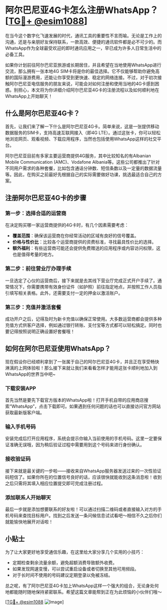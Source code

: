 # 阿尔巴尼亚4G卡怎么注册WhatsApp？[[TG💪+ @esim1088](https://t.me/s/esim1088)]

在当今这个数字化飞速发展的时代，通讯工具的重要性不言而喻。无论是工作上的沟通，还是与亲朋好友保持联系，一款高效、便捷的通讯软件都是必不可少的。而WhatsApp作为全球最受欢迎的即时通讯应用之一，早已成为许多人日常生活中的必备工具。

如果你计划前往阿尔巴尼亚旅游或长期居住，并且希望在当地使用WhatsApp进行交流，那么拥有一张本地4G SIM卡将是你的最佳选择。它不仅能够帮助你避免高额的国际漫游费用，还能让你享受到更快速、稳定的网络连接。不过，对于初次接触阿尔巴尼亚电信服务的朋友来说，可能会对如何注册和使用当地的4G卡感到困惑。别担心，本文将为你详细介绍阿尔巴尼亚4G卡的注册流程以及如何顺利地在WhatsApp上开始聊天！

## 什么是阿尔巴尼亚4G卡？

首先，让我们来了解一下什么是阿尔巴尼亚4G卡。简单来说，这是一张提供移动数据服务的SIM卡，支持高速互联网接入（即4G LTE）。通过这张卡，你可以轻松地浏览网页、观看视频、下载应用程序，当然也包括使用WhatsApp这样的社交平台。

阿尔巴尼亚目前有多家主要运营商提供4G服务，其中比较知名的有Albanian Mobile Communication (AMC)、Vodafone Albania等。这些公司都推出了针对不同用户需求的各种套餐，比如包含通话分钟数、短信条数以及一定量的数据流量等。因此，在购买之前最好先根据自己的实际需要做好功课，挑选最适合自己的方案。

## 注册阿尔巴尼亚4G卡的步骤

### 第一步：选择合适的运营商
在决定购买哪一家运营商提供的4G卡时，有几个因素需要考虑：
- **覆盖范围**：确保该运营商在你经常活动的区域有良好的信号覆盖。
- **价格与性价比**：比较各个运营商提供的资费标准，寻找最具性价比的选择。
- **额外福利**：有些运营商可能还会提供免费赠送的应用程序或内容访问权限，这也是值得考量的地方。

### 第二步：前往营业厅办理手续
一旦选定了心仪的运营商后，接下来就是去其线下营业厅完成正式开户手续了。通常情况下，你需要携带有效身份证件（如护照）前往指定地点，并按照工作人员指引填写相关表格。此外，还需要支付一定的押金以激活账户。

### 第三步：充值并激活套餐
成功开户之后，记得及时为新卡充值以确保正常使用。大多数运营商都会提供多种充值方式供客户选择，例如通过银行转账、支付宝等方式都可以轻松搞定。同时也要记得按照说明正确设置好套餐哦！

## 如何在阿尔巴尼亚使用WhatsApp？

现在假设你已经顺利拿到了一张属于自己的阿尔巴尼亚4G卡，并且正在享受畅快淋漓的上网体验啦！那么接下来就让我们来看看怎样才能用这张卡顺利地加入到WhatsApp的世界当中吧~

### 下载安装APP
首先当然是要先下载官方版本的WhatsApp啦！打开手机自带的应用商店搜索“WhatsApp”，点击下载即可。如果遇到任何问题的话也可以直接访问官方网站获取最新版客户端。

### 输入手机号码
安装完成后打开应用程序，系统会提示你输入当前使用的手机号码。这里一定要保证准确无误哦，因为稍后验证过程中需要用到这个号码来进行身份确认。

### 接收验证码
接下来就是最关键的一步啦——接收来自WhatsApp服务器发送过来的一次性验证码短信了。如果你所在的位置信号良好的话，应该很快就能收到这条消息啦！收到之后只需将其填入相应位置提交即可完成注册过程。

### 添加联系人开始聊天
最后一步就是添加想要联系的好友啦！可以通过扫描二维码或者直接输入对方的手机号码来查找目标用户。找到之后发送一条问候信息试试看吧～相信不久之后你们就能愉快地展开对话啦！

## 小贴士
为了让大家更好地享受通信乐趣，在这里给大家分享几个实用的小技巧：
- 定期检查剩余流量余额，避免超额消费导致额外收费。
- 如果发现网速变慢，可以尝试重启设备或者切换至其他可用频段。
- 对于长时间不使用的号码建议定期登录以免被冻结。

总之呢，有了阿尔巴尼亚4G卡加上WhatsApp这样一个强大的组合，无论身处何地都能随时随地保持紧密联系。希望这篇文章能帮到正在为此烦恼的小伙伴们哦～

[[TG💪+ @esim1088](https://t.me/s/esim1088) ![Image](https://i.postimg.cc/4NQfJmqS/Snipaste-2025-05-13-00-14-12.png)]